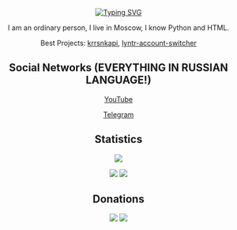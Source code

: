 <div align="center">
<a href="https://git.io/typing-svg"><img src="https://readme-typing-svg.demolab.com?font=Fredoka+One&pause=1000&color=F7F7F7&random=true&width=435&lines=Hello+everyone!" alt="Typing SVG" /></a>

<p>I am an ordinary person, I live in Moscow, I know Python and HTML.</p>

<p>Best Projects: <a href="https://github.com/kararasenok-gd/krrsnkapi">krrsnkapi</a>, <a href="https://github.com/kararasenok-gd/lyntr-account-switcher">lyntr-account-switcher</a></p>

<h2>Social Networks (EVERYTHING IN RUSSIAN LANGUAGE!)</h2>

<p><a href="https://www.youtube.com/@kararasenok_gd">YouTube</a></p>

<p><a href="https://t.me/logovo_amogusov">Telegram</a></p>

<h2>Statistics</h2>

![](http://github-profile-summary-cards.vercel.app/api/cards/profile-details?username=kararasenok-gd&theme=tokyonight)

![](http://github-profile-summary-cards.vercel.app/api/cards/repos-per-language?username=kararasenok-gd&theme=tokyonight)
![](http://github-profile-summary-cards.vercel.app/api/cards/most-commit-language?username=kararasenok-gd&theme=tokyonight)



<h2>Donations</h2>
<a href="https://www.donationalerts.com/r/kararasenok_gd" target="_blank"><img src="https://img.shields.io/badge/Donate%20on-DonationAlerts-orange"></a> <a href="https://boosty.to/kararasenok_gd" target="_blank"><img src="https://img.shields.io/badge/Donate%20on-Boosty-white"></a>

</div>

